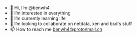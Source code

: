 - 👋 Hi, I’m @benwh4
- 👀 I’m interested in everything
- 🌱 I’m currently learning life
- 💞️ I’m looking to collaborate on netdata, xen and bsd's stuff
- 📫 How to reach me <benwh4@protonmail.ch>

<!---
benwh4/benwh4 is a ✨ special ✨ repository because its `README.md` (this file) appears on your GitHub profile.
You can click the Preview link to take a look at your changes.
--->
